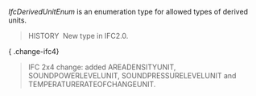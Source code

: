 ﻿_IfcDerivedUnitEnum_ is an enumeration type for allowed types of derived units.

> HISTORY&nbsp; New type in IFC2.0.

{ .change-ifc4}
> IFC 2x4 change: added AREADENSITYUNIT, SOUNDPOWERLEVELUNIT, SOUNDPRESSURELEVELUNIT and TEMPERATURERATEOFCHANGEUNIT.

